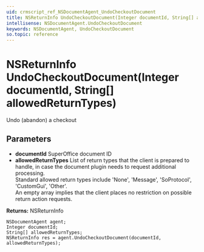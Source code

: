 ```yaml
---
uid: crmscript_ref_NSDocumentAgent_UndoCheckoutDocument
title: NSReturnInfo UndoCheckoutDocument(Integer documentId, String[] allowedReturnTypes)
intellisense: NSDocumentAgent.UndoCheckoutDocument
keywords: NSDocumentAgent, UndoCheckoutDocument
so.topic: reference
---
```


# NSReturnInfo UndoCheckoutDocument(Integer documentId, String[] allowedReturnTypes)

Undo (abandon) a checkout

## Parameters

* **documentId** SuperOffice document ID
* **allowedReturnTypes** List of return types that the client is prepared to handle, in case the document plugin needs to request additional processing.<br/>Standard allowed return types include 'None', 'Message', 'SoProtocol', 'CustomGui', 'Other'.<br/>An empty array implies that the client places no restriction on possible return action requests.

**Returns:** NSReturnInfo

```crmscript
NSDocumentAgent agent;
Integer documentId;
String[] allowedReturnTypes;
NSReturnInfo res = agent.UndoCheckoutDocument(documentId, allowedReturnTypes);
```

